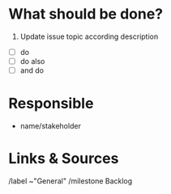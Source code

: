 # What should be done?

1. Update issue topic according description

- [ ] do 
- [ ] do also
- [ ] and do

# Responsible

* name/stakeholder

# Links & Sources


/label ~"General"
/milestone Backlog